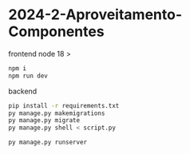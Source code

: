 # 2024-2-Aproveitamento-Componentes

frontend
node 18 >
```sh
npm i
npm run dev
```

backend
```sh
pip install -r requirements.txt
py manage.py makemigrations
py manage.py migrate
py manage.py shell < script.py
```
```sh
py manage.py runserver
```